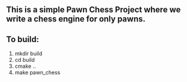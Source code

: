 ## This is a simple Pawn Chess Project where we write a chess engine for only pawns.

## To build:

1) mkdir build
2) cd build
3) cmake ..
4) make pawn_chess

